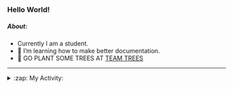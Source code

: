 ### Hello World!

##### About:
- Currently I am a student.
- 🌱 I’m learning how to make better documentation.
- 🌱 GO PLANT SOME TREES AT [TEAM TREES](https://teamtrees.org/)

---
<details>
  <summary>:zap: My Activity:</summary>
  
<!--START_SECTION:waka-->
![Code Time](http://img.shields.io/badge/Code%20Time-1%2C243%20hrs%2016%20mins-blue)

**I'm a Night 🦉** 

```text
🌞 Morning                2055 commits        ███░░░░░░░░░░░░░░░░░░░░░░   10.26 % 
🌆 Daytime                6717 commits        ████████░░░░░░░░░░░░░░░░░   33.52 % 
🌃 Evening                5778 commits        ███████░░░░░░░░░░░░░░░░░░   28.84 % 
🌙 Night                  5486 commits        ███████░░░░░░░░░░░░░░░░░░   27.38 % 
```
📅 **I'm Most Productive on Wednesday** 

```text
Monday                   2761 commits        ███░░░░░░░░░░░░░░░░░░░░░░   13.78 % 
Tuesday                  2758 commits        ███░░░░░░░░░░░░░░░░░░░░░░   13.77 % 
Wednesday                4725 commits        ██████░░░░░░░░░░░░░░░░░░░   23.58 % 
Thursday                 2655 commits        ███░░░░░░░░░░░░░░░░░░░░░░   13.25 % 
Friday                   2139 commits        ███░░░░░░░░░░░░░░░░░░░░░░   10.68 % 
Saturday                 1707 commits        ██░░░░░░░░░░░░░░░░░░░░░░░   08.52 % 
Sunday                   3291 commits        ████░░░░░░░░░░░░░░░░░░░░░   16.43 % 
```


📊 **This Week I Spent My Time On** 

```text
🔥 Editors: 
Android Studio           4 hrs 23 mins       ████████████████░░░░░░░░░   63.55 % 
VS Code                  1 hr 41 mins        ██████░░░░░░░░░░░░░░░░░░░   24.51 % 
IntelliJ                 49 mins             ███░░░░░░░░░░░░░░░░░░░░░░   11.94 % 

🐱‍💻 Projects: 
swag-store               1 hr 43 mins        ██████░░░░░░░░░░░░░░░░░░░   25.04 % 
github-readme-youtube-car1 hr 27 mins        █████░░░░░░░░░░░░░░░░░░░░   21.20 % 
CSE224-Fundamentals-of-An1 hr 4 mins         ████░░░░░░░░░░░░░░░░░░░░░   15.53 % 
test                     49 mins             ███░░░░░░░░░░░░░░░░░░░░░░   12.02 % 
java-springboot-projects 49 mins             ███░░░░░░░░░░░░░░░░░░░░░░   11.94 % 
```


 Last Updated on 25/10/2023 23:11:39 UTC
<!--END_SECTION:waka-->
</details>
